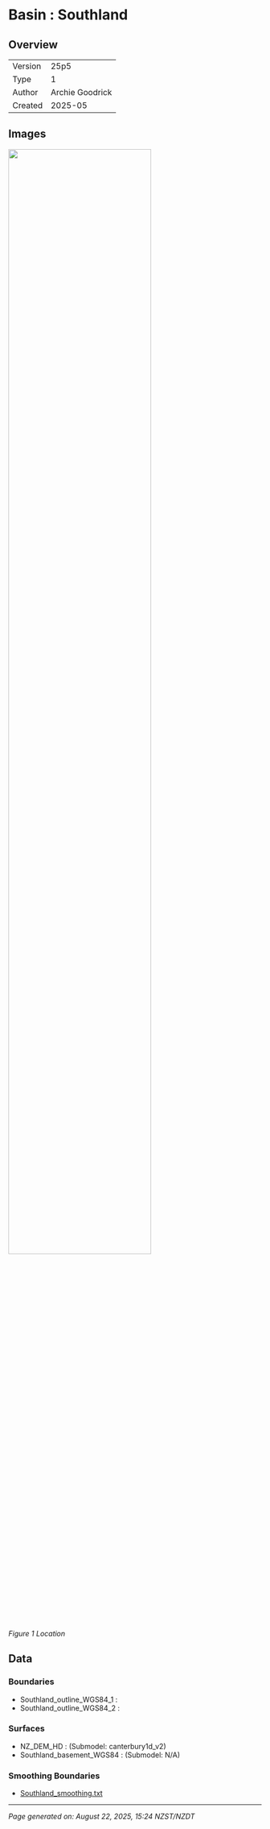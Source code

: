 # Basin : Southland

## Overview
|         |                     |
|---------|---------------------|
| Version | 25p5           |
| Type    | 1        |
| Author  | Archie Goodrick            |
| Created | 2025-05           |


## Images
<a href="../images/regional/Southland_basin_map.png"><img src="../images/regional/Southland_basin_map.png" width="75%"></a>

*Figure 1 Location*


## Data
### Boundaries
- Southland_outline_WGS84_1 : 
- Southland_outline_WGS84_2 : 

### Surfaces
- NZ_DEM_HD :  (Submodel: canterbury1d_v2)
- Southland_basement_WGS84 :  (Submodel: N/A)

### Smoothing Boundaries
- [Southland_smoothing.txt](../../velocity_modelling/data/regional/Southland/Southland_smoothing.txt)

---
*Page generated on: August 22, 2025, 15:24 NZST/NZDT*
